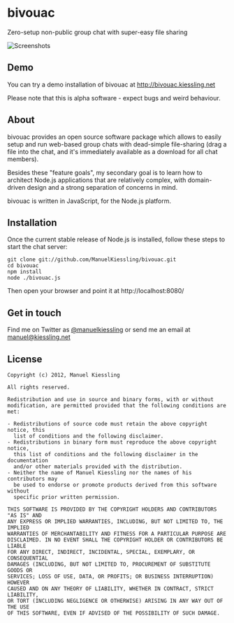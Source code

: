 # bivouac
Zero-setup non-public group chat with super-easy file sharing

![Screenshots](http://manuelkiessling.github.com/bivouac/assets/images/github-screenshot-box.png)

## Demo

You can try a demo installation of bivouac at http://bivouac.kiessling.net

Please note that this is alpha software - expect bugs and weird behaviour.

## About

bivouac provides an open source software package which allows to easily setup
and run web-based group chats with dead-simple file-sharing (drag a file into
the chat, and it's immediately available as a download for all chat members).

Besides these "feature goals", my secondary goal is to learn how to architect
Node.js applications that are relatively complex, with domain-driven design
and a strong separation of concerns in mind.

bivouac is written in JavaScript, for the Node.js platform.


## Installation

Once the current stable release of Node.js is installed, follow these steps to
start the chat server:

    git clone git://github.com/ManuelKiessling/bivouac.git
    cd bivouac
    npm install
    node ./bivouac.js

Then open your browser and point it at http://localhost:8080/

## Get in touch

Find me on Twitter as [@manuelkiessling](https://twitter.com/manuelkiessling)
or send me an email at [manuel@kiessling.net](mailto:manuel@kiessling.net)

## License

    Copyright (c) 2012, Manuel Kiessling
    
    All rights reserved.
    
    Redistribution and use in source and binary forms, with or without
    modification, are permitted provided that the following conditions are met:
    
    - Redistributions of source code must retain the above copyright notice, this
      list of conditions and the following disclaimer.
    - Redistributions in binary form must reproduce the above copyright notice,
      this list of conditions and the following disclaimer in the documentation
      and/or other materials provided with the distribution.
    - Neither the name of Manuel Kiessling nor the names of his contributors may
      be used to endorse or promote products derived from this software without
      specific prior written permission.
    
    THIS SOFTWARE IS PROVIDED BY THE COPYRIGHT HOLDERS AND CONTRIBUTORS "AS IS" AND
    ANY EXPRESS OR IMPLIED WARRANTIES, INCLUDING, BUT NOT LIMITED TO, THE IMPLIED
    WARRANTIES OF MERCHANTABILITY AND FITNESS FOR A PARTICULAR PURPOSE ARE
    DISCLAIMED. IN NO EVENT SHALL THE COPYRIGHT HOLDER OR CONTRIBUTORS BE LIABLE
    FOR ANY DIRECT, INDIRECT, INCIDENTAL, SPECIAL, EXEMPLARY, OR CONSEQUENTIAL
    DAMAGES (INCLUDING, BUT NOT LIMITED TO, PROCUREMENT OF SUBSTITUTE GOODS OR
    SERVICES; LOSS OF USE, DATA, OR PROFITS; OR BUSINESS INTERRUPTION) HOWEVER
    CAUSED AND ON ANY THEORY OF LIABILITY, WHETHER IN CONTRACT, STRICT LIABILITY,
    OR TORT (INCLUDING NEGLIGENCE OR OTHERWISE) ARISING IN ANY WAY OUT OF THE USE
    OF THIS SOFTWARE, EVEN IF ADVISED OF THE POSSIBILITY OF SUCH DAMAGE.
